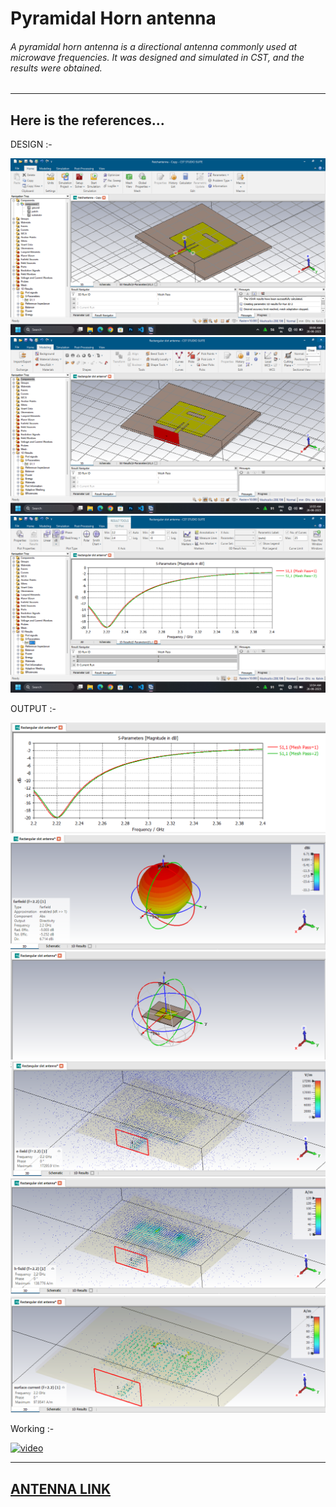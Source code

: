 # Pyramidal Horn antenna
###### A pyramidal horn antenna is a directional antenna commonly used at microwave frequencies. It was designed and simulated in CST, and the results were obtained.
---
## Here is the references...

DESIGN :-

<img src=https://github.com/lingeshkumarkamaraj/Rectangular-slot-antenna/blob/main/1.png> 
<img src=https://github.com/lingeshkumarkamaraj/Rectangular-slot-antenna/blob/main/2.png> 
<img src=https://github.com/lingeshkumarkamaraj/Rectangular-slot-antenna/blob/main/3.png> 

OUTPUT :-

![S11](https://github.com/lingeshkumarkamaraj/Rectangular-slot-antenna/blob/main/4.png)
![farfield](https://github.com/lingeshkumarkamaraj/Rectangular-slot-antenna/blob/main/8.png)
![farfield](https://github.com/lingeshkumarkamaraj/Rectangular-slot-antenna/blob/main/9.png)
![e-field](https://github.com/lingeshkumarkamaraj/Rectangular-slot-antenna/blob/main/5.png)
![h-field](https://github.com/lingeshkumarkamaraj/Rectangular-slot-antenna/blob/main/6.png)
![surface-current](https://github.com/lingeshkumarkamaraj/Rectangular-slot-antenna/blob/main/7.png)

Working :- 

[<img width="300" height="300" src="https://img.icons8.com/color/96/start.png" alt="video"/>](https://youtu.be/YDHVGBmw_7o?si=iLAFEf-sZ2uFeMhc)


---
[ANTENNA LINK](https://github.com/lingeshkumarkamaraj/Rectangular-slot-antenna/blob/main/Rectangular%20slot%20antenna.cst)
---
